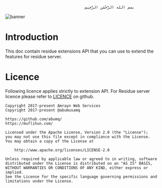                                        ‫بسم الله الرَّحْمَنِ الرَّحِيمِ

![banner]
    
# Introduction
This doc contain residue extensions API that you can use to extend the features for residue server.

# Licence
Following licence applies strictly to extension API. For Residue server licence please refer to [LICENCE](https://github.com/abumq/residue/blob/master/LICENCE) on github.

```
Copyright 2017-present Amrayn Web Services
Copyright 2017-present @abumusamq

https://github.com/abumq/
https://muflihun.com/

Licensed under the Apache License, Version 2.0 (the "License");
you may not use this file except in compliance with the License.
You may obtain a copy of the License at

    http://www.apache.org/licenses/LICENSE-2.0

Unless required by applicable law or agreed to in writing, software
distributed under the License is distributed on an "AS IS" BASIS,
WITHOUT WARRANTIES OR CONDITIONS OF ANY KIND, either express or implied.
See the License for the specific language governing permissions and
limitations under the License.
```

  [banner]: https://raw.githubusercontent.com/abumq/residue/master/docs/Residue.png
